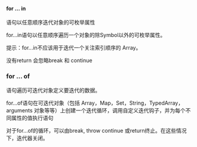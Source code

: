 #### for ... in

语句以任意顺序迭代对象的可枚举属性

for...in语句以任意顺序遍历一个对象的除Symbol以外的可枚举属性。

提示：for...in不应该用于迭代一个关注索引顺序的 Array。

没有return  会忽略break 和 continue

### for ... of 
语句遍历可迭代对象定义要迭代的数据。

for...of语句在可迭代对象（包括 Array，Map，Set，String，TypedArray，arguments 对象等等）上创建一个迭代循环，调用自定义迭代钩子，并为每个不同属性的值执行语句

对于for...of的循环，可以由break, throw  continue    或return终止。在这些情况下，迭代器关闭。